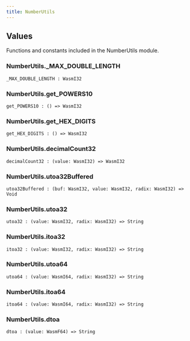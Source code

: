 ```yaml
---
title: NumberUtils
---
```


## Values

Functions and constants included in the NumberUtils module.

### NumberUtils.**_MAX_DOUBLE_LENGTH**

```grain
_MAX_DOUBLE_LENGTH : WasmI32
```

### NumberUtils.**get_POWERS10**

```grain
get_POWERS10 : () => WasmI32
```

### NumberUtils.**get_HEX_DIGITS**

```grain
get_HEX_DIGITS : () => WasmI32
```

### NumberUtils.**decimalCount32**

```grain
decimalCount32 : (value: WasmI32) => WasmI32
```

### NumberUtils.**utoa32Buffered**

```grain
utoa32Buffered : (buf: WasmI32, value: WasmI32, radix: WasmI32) => Void
```

### NumberUtils.**utoa32**

```grain
utoa32 : (value: WasmI32, radix: WasmI32) => String
```

### NumberUtils.**itoa32**

```grain
itoa32 : (value: WasmI32, radix: WasmI32) => String
```

### NumberUtils.**utoa64**

```grain
utoa64 : (value: WasmI64, radix: WasmI32) => String
```

### NumberUtils.**itoa64**

```grain
itoa64 : (value: WasmI64, radix: WasmI32) => String
```

### NumberUtils.**dtoa**

```grain
dtoa : (value: WasmF64) => String
```

